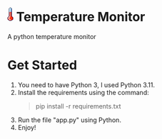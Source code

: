 # ![Thermometer](https://github.com/konsoleSam/Temperature-Monitor/blob/main/static/thermometer.png) Temperature Monitor
A python temperature monitor

# Get Started
1. You need to have Python 3, I used Python 3.11.
2. Install the requirements using the command:
    >  pip install -r requirements.txt
4. Run the file "app.py" using Python.
5. Enjoy!
